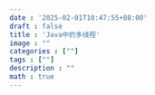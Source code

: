 ```yaml
---
date : '2025-02-01T10:47:55+08:00'
draft : false
title : 'Java中的多线程'
image : ""
categories : [""]
tags : [""]
description : ""
math : true
---
```

